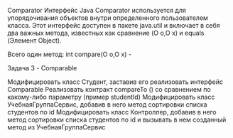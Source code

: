 Comparator
Интерфейс Java Comparator используется для упорядочивания объектов внутри определенного пользователем класса. Этот интерфейс доступен в пакете java.util и включает в себя два важных метода, известных как сравнение (O o,O x) и equals (Элемент Object).

Всего один метод: int compare(O o,O x) -

Задача 3 - Comparable

Модифицировать класс Студент, заставив его реализовать интерфейс Comparable
Реализовать контракт compareTo () со сравнением по какому-либо параметру (пример studentId)
Модифицировать класс УчебнаяГруппаСервис, добавив в него метод сортировки списка студентов по id
Модифицировать класс Контроллер, добавив в него метод сортировки списка студентов по id и вызывать в нем созданный метод из УчебнаяГруппаСервис